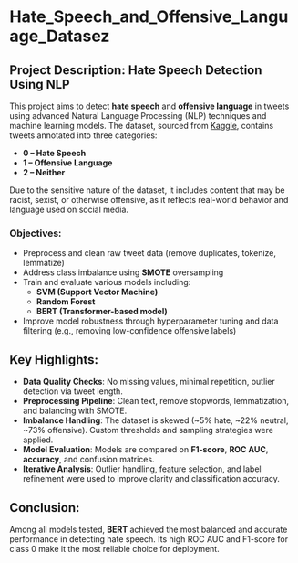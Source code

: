 # Hate_Speech_and_Offensive_Language_Datasez
## Project Description: Hate Speech Detection Using NLP

This project aims to detect **hate speech** and **offensive language** in tweets using advanced Natural Language Processing (NLP) techniques and machine learning models. The dataset, sourced from [Kaggle](https://www.kaggle.com/datasets/thedevastator/hate-speech-and-offensive-language-detection), contains tweets annotated into three categories:

- **0 – Hate Speech**
- **1 – Offensive Language**
- **2 – Neither**

Due to the sensitive nature of the dataset, it includes content that may be racist, sexist, or otherwise offensive, as it reflects real-world behavior and language used on social media.

### Objectives:
- Preprocess and clean raw tweet data (remove duplicates, tokenize, lemmatize)
- Address class imbalance using **SMOTE** oversampling
- Train and evaluate various models including:
  - **SVM (Support Vector Machine)**
  - **Random Forest**
  - **BERT (Transformer-based model)**
- Improve model robustness through hyperparameter tuning and data filtering (e.g., removing low-confidence offensive labels)

## Key Highlights:
- **Data Quality Checks**: No missing values, minimal repetition, outlier detection via tweet length.
- **Preprocessing Pipeline**: Clean text, remove stopwords, lemmatization, and balancing with SMOTE.
- **Imbalance Handling**: The dataset is skewed (~5% hate, ~22% neutral, ~73% offensive). Custom thresholds and sampling strategies were applied.
- **Model Evaluation**: Models are compared on **F1-score**, **ROC AUC**, **accuracy**, and confusion matrices.
- **Iterative Analysis**: Outlier handling, feature selection, and label refinement were used to improve clarity and classification accuracy.

## Conclusion:
Among all models tested, **BERT** achieved the most balanced and accurate performance in detecting hate speech. Its high ROC AUC and F1-score for class 0 make it the most reliable choice for deployment.

